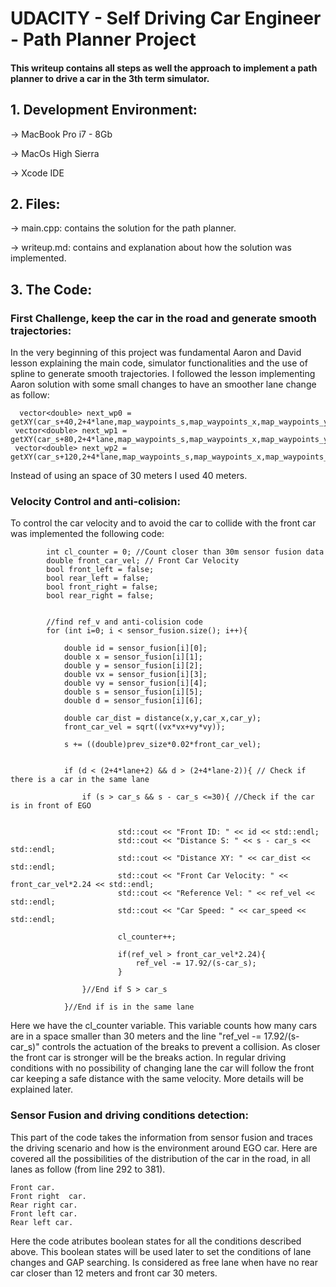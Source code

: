 # UDACITY - Self Driving Car Engineer - Path Planner Project
#### This writeup contains all steps as well the approach to implement a path planner to drive a car in the 3th term simulator.


## 1. Development Environment:

  -> MacBook Pro i7 - 8Gb
  
  -> MacOs High Sierra
  
  -> Xcode IDE
  
## 2. Files:

  -> main.cpp: contains the solution for the path planner.
  
  -> writeup.md: contains and explanation about how the solution was implemented.
  
## 3. The Code:

### First Challenge, keep the car in the road and generate smooth trajectories:

In the very beginning of this project was fundamental Aaron and David lesson explaining the main code, simulator functionalities and the use of spline to generate smooth trajectories. I followed the lesson implementing Aaron solution with some small changes to have an smoother lane change as follow:

	  vector<double> next_wp0 = getXY(car_s+40,2+4*lane,map_waypoints_s,map_waypoints_x,map_waypoints_y);
     vector<double> next_wp1 = getXY(car_s+80,2+4*lane,map_waypoints_s,map_waypoints_x,map_waypoints_y);
     vector<double> next_wp2 = getXY(car_s+120,2+4*lane,map_waypoints_s,map_waypoints_x,map_waypoints_y);

Instead of using an space of 30 meters I used 40 meters.

### Velocity Control and anti-colision:

To control the car velocity and to avoid the car to collide with the front car was implemented the following code:

            int cl_counter = 0; //Count closer than 30m sensor fusion data
            double front_car_vel; // Front Car Velocity
            bool front_left = false;
            bool rear_left = false;
            bool front_right = false;
            bool rear_right = false;
            
            
            //find ref_v and anti-colision code
            for (int i=0; i < sensor_fusion.size(); i++){
                
                double id = sensor_fusion[i][0];
                double x = sensor_fusion[i][1];
                double y = sensor_fusion[i][2];
                double vx = sensor_fusion[i][3];
                double vy = sensor_fusion[i][4];
                double s = sensor_fusion[i][5];
                double d = sensor_fusion[i][6];
                
                double car_dist = distance(x,y,car_x,car_y);
                front_car_vel = sqrt((vx*vx+vy*vy));

                s += ((double)prev_size*0.02*front_car_vel);
                
                
                if (d < (2+4*lane+2) && d > (2+4*lane-2)){ // Check if there is a car in the same lane
                    
                    if (s > car_s && s - car_s <=30){ //Check if the car is in front of EGO
                    
                        
                            std::cout << "Front ID: " << id << std::endl;
                            std::cout << "Distance S: " << s - car_s << std::endl;
                            std::cout << "Distance XY: " << car_dist << std::endl;
                            std::cout << "Front Car Velocity: " << front_car_vel*2.24 << std::endl;
                            std::cout << "Reference Vel: " << ref_vel << std::endl;
                            std::cout << "Car Speed: " << car_speed << std::endl;
                            
                            cl_counter++;
                
                            if(ref_vel > front_car_vel*2.24){
                                ref_vel -= 17.92/(s-car_s);
                            }
                        
                    }//End if S > car_s
                    
                }//End if is in the same lane
                
Here we have the cl_counter variable. This variable counts how many cars are in a space smaller than 30 meters and the line "ref_vel -= 17.92/(s-car_s)" 
controls the actuation of the breaks to prevent a collision. As closer the front car is stronger will be the breaks action. 
In regular driving conditions with no possibility of changing lane the car will follow the front car keeping a safe distance with the same velocity. More details will be explained later.

### Sensor Fusion and driving conditions detection: 

This part of the code takes the information from sensor fusion and traces the driving scenario and how is the environment around EGO car. Here are covered all the possibilities of the distribution of the car in the road, in all lanes as follow (from line 292 to 381).

	Front car.
	Front right  car.
	Rear right car.
	Front left car.
	Rear left car. 
	
Here the code atributes boolean states for all the conditions described above. This boolean states will be used later to set the conditions of lane changes and GAP searching. Is considered as free lane when have no rear car closer than 12 meters and front car 30 meters. 








